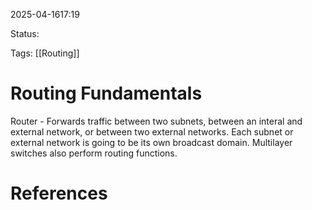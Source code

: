 
2025-04-1617:19

Status:

Tags: [[Routing]]


# Routing Fundamentals

Router - 
	Forwards traffic between two subnets, between an interal and external network, or between two external networks. Each subnet or external network is going to be its own broadcast domain. Multilayer switches also perform routing functions.






# References